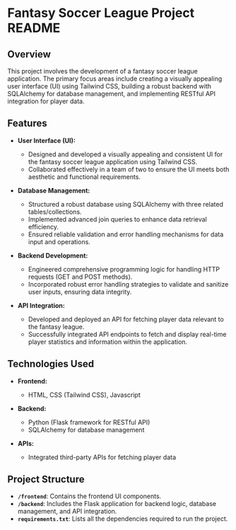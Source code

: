 # Fantasy Soccer League Project README

## Overview

This project involves the development of a fantasy soccer league application. The primary focus areas include creating a visually appealing user interface (UI) using Tailwind CSS, building a robust backend with SQLAlchemy for database management, and implementing RESTful API integration for player data.

## Features

- **User Interface (UI):**
  - Designed and developed a visually appealing and consistent UI for the fantasy soccer league application using Tailwind CSS.
  - Collaborated effectively in a team of two to ensure the UI meets both aesthetic and functional requirements.

- **Database Management:**
  - Structured a robust database using SQLAlchemy with three related tables/collections.
  - Implemented advanced join queries to enhance data retrieval efficiency.
  - Ensured reliable validation and error handling mechanisms for data input and operations.

- **Backend Development:**
  - Engineered comprehensive programming logic for handling HTTP requests (GET and POST methods).
  - Incorporated robust error handling strategies to validate and sanitize user inputs, ensuring data integrity.
  
- **API Integration:**
  - Developed and deployed an API for fetching player data relevant to the fantasy league.
  - Successfully integrated API endpoints to fetch and display real-time player statistics and information within the application.

## Technologies Used

- **Frontend:**
  - HTML, CSS (Tailwind CSS), Javascript

- **Backend:**
  - Python (Flask framework for RESTful API)
  - SQLAlchemy for database management

- **APIs:**
  - Integrated third-party APIs for fetching player data

## Project Structure

- **`/frontend`**: Contains the frontend UI components.
- **`/backend`**: Includes the Flask application for backend logic, database management, and API integration.
- **`requirements.txt`**: Lists all the dependencies required to run the project.
